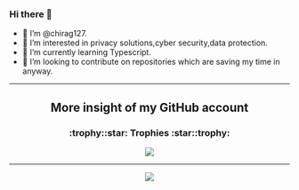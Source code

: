### Hi there 👋

- 👋 I’m @chirag127.
- 👀 I’m interested in privacy solutions,cyber security,data protection.
- 🌱 I’m currently learning Typescript.
- 💞️ I’m looking to contribute on repositories which are saving my time in anyway.
---
<h2 align="center">More insight of my GitHub account</h2>
<h3 align="center">:trophy::star: Trophies :star::trophy:</h3>


<p align="center">
<a href="https://github.com/chirag127"><img src="https://github-profile-trophy.vercel.app/?username=chirag127" "></a>
</p>

---

<p align="center">
<a href="https://github.com/chirag127"><img src="https://github-readme-stats.vercel.app/api?username=chirag127&show_icons=true&count_private=true&hide=stars&include_all_commits=true"></a>
</p>

<!---



chirag127/chirag127 is a ✨ special ✨ repository because its `README.md` (this file) appears on your GitHub profile.
You can click the Preview link to take a look at your changes.
--->

